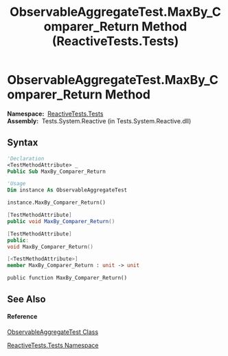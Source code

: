 ﻿---
title: ObservableAggregateTest.MaxBy_Comparer_Return Method  (ReactiveTests.Tests)
TOCTitle: MaxBy_Comparer_Return Method
ms:assetid: M:ReactiveTests.Tests.ObservableAggregateTest.MaxBy_Comparer_Return
ms:mtpsurl: https://msdn.microsoft.com/en-us/library/reactivetests.tests.observableaggregatetest.maxby_comparer_return(v=VS.103)
ms:contentKeyID: 36619631
ms.date: 06/28/2011
mtps_version: v=VS.103
f1_keywords:
- ReactiveTests.Tests.ObservableAggregateTest.MaxBy_Comparer_Return
dev_langs:
- CSharp
- JScript
- VB
- FSharp
- c++
---

# ObservableAggregateTest.MaxBy\_Comparer\_Return Method

**Namespace:**  [ReactiveTests.Tests](hh289046\(v=vs.103\).md)  
**Assembly:**  Tests.System.Reactive (in Tests.System.Reactive.dll)

## Syntax

``` vb
'Declaration
<TestMethodAttribute> _
Public Sub MaxBy_Comparer_Return
```

``` vb
'Usage
Dim instance As ObservableAggregateTest

instance.MaxBy_Comparer_Return()
```

``` csharp
[TestMethodAttribute]
public void MaxBy_Comparer_Return()
```

``` c++
[TestMethodAttribute]
public:
void MaxBy_Comparer_Return()
```

``` fsharp
[<TestMethodAttribute>]
member MaxBy_Comparer_Return : unit -> unit 
```

``` jscript
public function MaxBy_Comparer_Return()
```

## See Also

#### Reference

[ObservableAggregateTest Class](hh314823\(v=vs.103\).md)

[ReactiveTests.Tests Namespace](hh289046\(v=vs.103\).md)

